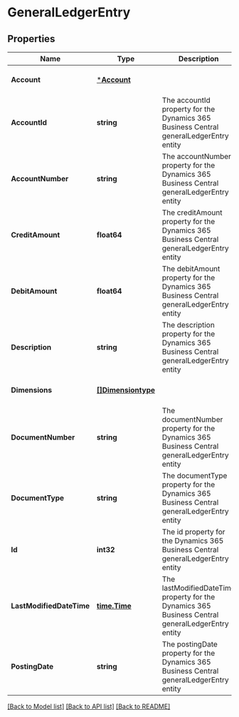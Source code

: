 # GeneralLedgerEntry

## Properties
Name | Type | Description | Notes
------------ | ------------- | ------------- | -------------
**Account** | [***Account**](account.md) |  | [optional] [default to null]
**AccountId** | **string** | The accountId property for the Dynamics 365 Business Central generalLedgerEntry entity | [optional] [default to null]
**AccountNumber** | **string** | The accountNumber property for the Dynamics 365 Business Central generalLedgerEntry entity | [optional] [default to null]
**CreditAmount** | **float64** | The creditAmount property for the Dynamics 365 Business Central generalLedgerEntry entity | [optional] [default to null]
**DebitAmount** | **float64** | The debitAmount property for the Dynamics 365 Business Central generalLedgerEntry entity | [optional] [default to null]
**Description** | **string** | The description property for the Dynamics 365 Business Central generalLedgerEntry entity | [optional] [default to null]
**Dimensions** | [**[]Dimensiontype**](dimensiontype.md) |  | [optional] [default to null]
**DocumentNumber** | **string** | The documentNumber property for the Dynamics 365 Business Central generalLedgerEntry entity | [optional] [default to null]
**DocumentType** | **string** | The documentType property for the Dynamics 365 Business Central generalLedgerEntry entity | [optional] [default to null]
**Id** | **int32** | The id property for the Dynamics 365 Business Central generalLedgerEntry entity | [optional] [default to null]
**LastModifiedDateTime** | [**time.Time**](time.Time.md) | The lastModifiedDateTime property for the Dynamics 365 Business Central generalLedgerEntry entity | [optional] [default to null]
**PostingDate** | **string** | The postingDate property for the Dynamics 365 Business Central generalLedgerEntry entity | [optional] [default to null]

[[Back to Model list]](../README.md#documentation-for-models) [[Back to API list]](../README.md#documentation-for-api-endpoints) [[Back to README]](../README.md)

